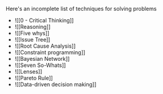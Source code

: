 Here's an incomplete list of techniques for solving problems

- ![[0 - Critical Thinking]]
- ![[Reasoning]]
- ![[Five whys]]
- ![[Issue Tree]]
- ![[Root Cause Analysis]]
- ![[Constraint programming]]
- ![[Bayesian Network]]
- ![[Seven So-Whats]]
- ![[Lenses]]
- ![[Pareto Rule]]
- ![[Data-driven decision making]]